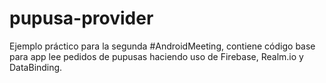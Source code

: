 # pupusa-provider
Ejemplo práctico para la segunda #AndroidMeeting, contiene código base para app lee pedidos de pupusas haciendo uso de Firebase, Realm.io y DataBinding.
